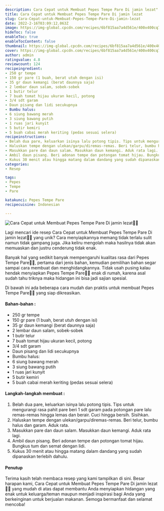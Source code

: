 ```yaml
---
description: Cara Cepat untuk Membuat Pepes Tempe Pare Di jamin lezat"
title: Cara Cepat untuk Membuat Pepes Tempe Pare Di jamin lezat
slug: Cara-Cepat-untuk-Membuat-Pepes-Tempe-Pare-Di-jamin-lezat
date: 2022-2-16T03:09:12.063Z
image: https://img-global.cpcdn.com/recipes/6bf815aa7a4d561e/400x400cq70/photo.jpg
hideToc: false
enableToc: true
enableTocContent: false
thumbnail: https://img-global.cpcdn.com/recipes/6bf815aa7a4d561e/400x400cq70/photo.jpg
cover: https://img-global.cpcdn.com/recipes/6bf815aa7a4d561e/400x400cq70/photo.jpg
author: admin
ratingvalue: 4.8
reviewcount: 124
recipeingredient:
- 250 gr tempe
- 150 gr pare (1 buah, berat utuh dengan isi)
- 35 gr daun kemangi (berat daunnya saja)
- 2 lembar daun salam, sobek-sobek
- 1 butir telur
- 7 buah tomat hijau ukuran kecil, potong
- 3/4 sdt garam
- Daun pisang dan lidi secukupnya
- Bumbu halus:
- 6 siung bawang merah
- 3 siung bawang putih
- 1 ruas jari kunyit
- 5 butir kemiri
- 5 buah cabai merah keriting (pedas sesuai selera)
recipeinstructions:
- Belah dua pare, keluarkan isinya lalu potong tipis. Tips untuk mengurangi rasa pahit pare beri 1 sdt garam pada potongan pare lalu remas-remas hingga lemas dan berair. Cuci hingga bersih. Sisihkan.
- Haluskan tempe dengan ulekan/garpu/diremas-remas. Beri telur, bumbu halus dan garam. Aduk rata.
- Masukkan pare dan daun salam. Masukkan daun kemangi. Aduk rata lagi.
- Ambil daun pisang. Beri adonan tempe dan potongan tomat hijau. Bungkus tum dan semat dengan lidi.
- Kukus 30 menit atau hingga matang dalam dandang yang sudah dipanaskan terlebih dahulu.
categories:
- Resep

tags:
- Pepes
- Tempe
- Pare

katakunci: Pepes Tempe Pare
recipecuisine: Indonesian

---
```


![Cara Cepat untuk Membuat Pepes Tempe Pare Di jamin lezat👩‍🍳](https://img-global.cpcdn.com/recipes/6bf815aa7a4d561e/400x400cq70/photo.jpg)

Lagi mencari ide resep Cara Cepat untuk Membuat Pepes Tempe Pare Di jamin lezat👩‍🍳 yang unik? Cara menyiapkannya memang tidak terlalu sulit namun tidak gampang juga. Jika keliru mengolah maka hasilnya tidak akan memuaskan dan justru cenderung tidak enak.

Banyak hal yang sedikit banyak mempengaruhi kualitas rasa dari Pepes Tempe Pare👩‍🍳, pertama dari jenis bahan, kemudian pemilihan bahan segar sampai cara membuat dan menghidangkannya. Tidak usah pusing kalau hendak menyiapkan Pepes Tempe Pare👩‍🍳 enak di rumah, karena asal sudah tahu triknya maka hidangan ini bisa jadi sajian spesial.

Di bawah ini ada beberapa cara mudah dan praktis untuk membuat Pepes Tempe Pare👩‍🍳 yang siap dikreasikan.

<!--inarticleads1-->

#### Bahan-bahan :

- 250 gr tempe
- 150 gr pare (1 buah, berat utuh dengan isi)
- 35 gr daun kemangi (berat daunnya saja)
- 2 lembar daun salam, sobek-sobek
- 1 butir telur
- 7 buah tomat hijau ukuran kecil, potong
- 3/4 sdt garam
- Daun pisang dan lidi secukupnya
- Bumbu halus:
- 6 siung bawang merah
- 3 siung bawang putih
- 1 ruas jari kunyit
- 5 butir kemiri
- 5 buah cabai merah keriting (pedas sesuai selera)

<!--inarticleads2-->

#### Langkah-langkah membuat :

1. Belah dua pare, keluarkan isinya lalu potong tipis. Tips untuk mengurangi rasa pahit pare beri 1 sdt garam pada potongan pare lalu remas-remas hingga lemas dan berair. Cuci hingga bersih. Sisihkan.
1. Haluskan tempe dengan ulekan/garpu/diremas-remas. Beri telur, bumbu halus dan garam. Aduk rata.
1. Masukkan pare dan daun salam. Masukkan daun kemangi. Aduk rata lagi.
1. Ambil daun pisang. Beri adonan tempe dan potongan tomat hijau. Bungkus tum dan semat dengan lidi.
1. Kukus 30 menit atau hingga matang dalam dandang yang sudah dipanaskan terlebih dahulu.

#### Penutup

Terima kasih telah membaca resep yang kami tampilkan di sini. Besar harapan kami, Cara Cepat untuk Membuat Pepes Tempe Pare Di jamin lezat👩‍🍳 yang mudah di atas dapat membantu Anda menyiapkan hidangan yang enak untuk keluarga/teman maupun menjadi inspirasi bagi Anda yang berkeinginan untuk berjualan makanan. Semoga bermanfaat dan selamat mencoba!